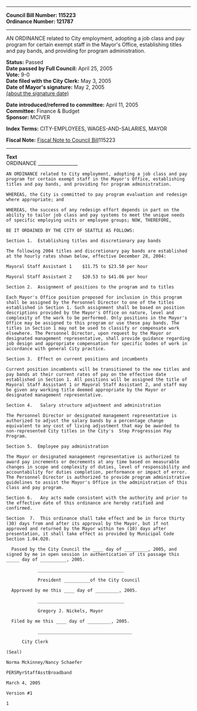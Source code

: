 * * * * *  
  
**Council Bill Number: [](#h0)[](#h2)115223**   
**Ordinance Number: 121787**  
  
* * * * *  
  
AN ORDINANCE related to City employment, adopting a job class and pay program for certain exempt staff in the Mayor's Office, establishing titles and pay bands, and providing for program administration.  
  
**Status:** Passed   
**Date passed by Full Council:** April 25, 2005   
**Vote:** 9-0   
**Date filed with the City Clerk:** May 3, 2005   
**Date of Mayor's signature:** May 2, 2005   
[(about the signature date)](/~public/approvaldate.htm)   
  
  
**Date introduced/referred to committee:** April 11, 2005   
**Committee:** Finance & Budget   
**Sponsor:** MCIVER   
  
**Index Terms:** CITY-EMPLOYEES, WAGES-AND-SALARIES, MAYOR  
  
**Fiscal Note:** [Fiscal Note to Council Bill](http://clerk.seattle.gov/~public/fnote/115223.htm)[](#h1)[](#h3)115223  
  
* * * * *  
  
**Text**  
    ORDINANCE _________________  
  
    AN ORDINANCE related to City employment, adopting a job class and pay  
    program for certain exempt staff in the Mayor's Office, establishing  
    titles and pay bands, and providing for program administration.  
  
    WHEREAS, the City is committed to pay program evaluation and redesign  
    where appropriate; and  
  
    WHEREAS, the success of any redesign effort depends in part on the  
    ability to tailor job class and pay systems to meet the unique needs  
    of specific employing units or employee groups; NOW, THEREFORE,  
  
    BE IT ORDAINED BY THE CITY OF SEATTLE AS FOLLOWS:  
  
    Section 1.  Establishing titles and discretionary pay bands  
  
    The following 2004 titles and discretionary pay bands are established  
    at the hourly rates shown below, effective December 28, 2004:  
  
    Mayoral Staff Assistant 1    $11.75 to $23.50 per hour  
  
    Mayoral Staff Assistant 2    $20.53 to $41.06 per hour  
  
    Section 2.  Assignment of positions to the program and to titles  
  
    Each Mayor's Office position proposed for inclusion in this program  
    shall be assigned by the Personnel Director to one of the titles  
    established in Section 1. Such assignment shall be based on position  
    descriptions provided by the Mayor's Office on nature, level and  
    complexity of the work to be performed. Only positions in the Mayor's  
    Office may be assigned to this program or use these pay bands. The  
    titles in Section 1 may not be used to classify or compensate work  
    elsewhere. The Personnel Director, upon request by the Mayor or  
    designated management representative, shall provide guidance regarding  
    job design and appropriate compensation for specific bodes of work in  
    accordance with general City practice.  
  
    Section 3.  Effect on current positions and incumbents  
  
    Current position incumbents will be transitioned to the new titles and  
    pay bands at their current rates of pay on the effective date  
    established in Section 1. All positions will be assigned the title of  
    Mayoral Staff Assistant 1 or Mayoral Staff Assistant 2, and staff may  
    be given any working title deemed appropriate by the Mayor or  
    designated management representative.  
  
    Section 4.   Salary structure adjustment and administration  
  
    The Personnel Director or designated management representative is  
    authorized to adjust the salary bands by a percentage change  
    equivalent to any cost of living adjustment that may be awarded to  
    non-represented City titles in the City's  Step Progression Pay  
    Program.  
  
    Section 5.  Employee pay administration  
  
    The Mayor or designated management representative is authorized to  
    award pay increments or decrements at any time based on measurable  
    changes in scope and complexity of duties, level of responsibility and  
    accountability for duties completion, performance or impact of error.  
    The Personnel Director is authorized to provide program administrative  
    guidelines to assist the Mayor's Office in the administration of this  
    class and pay program.  
  
    Section 6.   Any acts made consistent with the authority and prior to  
    the effective date of this ordinance are hereby ratified and  
    confirmed.  
  
    Section  7.  This ordinance shall take effect and be in force thirty  
    (30) days from and after its approval by the Mayor, but if not  
    approved and returned by the Mayor within ten (10) days after  
    presentation, it shall take effect as provided by Municipal Code  
    Section 1.04.020.  
  
      Passed by the City Council the ____ day of _________, 2005, and  
    signed by me in open session in authentication of its passage this  
    _____ day of __________, 2005.  
  
                _________________________________  
  
                President __________of the City Council  
  
      Approved by me this ____ day of _________, 2005.  
  
                _________________________________  
  
                Gregory J. Nickels, Mayor  
  
      Filed by me this ____ day of _________, 2005.  
  
                ____________________________________  
  
          City Clerk  
  
    (Seal)  
  
    Norma Mckinney/Nancy Schaefer  
  
    PERSMyrStaffAsstBroadband  
  
    March 4, 2005  
  
    Version #1  
  
    1  
